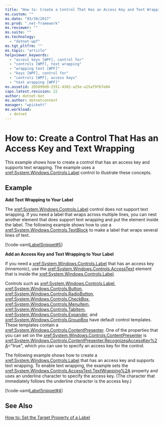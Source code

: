 ```yaml
---
title: "How to: Create a Control That Has an Access Key and Text Wrapping"
ms.custom: ""
ms.date: "03/30/2017"
ms.prod: ".net-framework"
ms.reviewer: ""
ms.suite: ""
ms.technology: 
  - "dotnet-wpf"
ms.tgt_pltfrm: ""
ms.topic: "article"
helpviewer_keywords: 
  - "access keys [WPF], control for"
  - "controls [WPF], text wrapping"
  - "wrapping text [WPF]"
  - "keys [WPF], control for"
  - "controls [WPF], access keys"
  - "text wrapping [WPF]"
ms.assetid: 205099d9-2551-4302-a25e-a15af9f67e04
caps.latest.revision: 22
author: dotnet-bot
ms.author: dotnetcontent
manager: "wpickett"
ms.workload: 
  - dotnet
---
```

# How to: Create a Control That Has an Access Key and Text Wrapping
This example shows how to create a control that has an access key and supports text wrapping. The example uses a <xref:System.Windows.Controls.Label> control to illustrate these concepts.  
  
## Example  
 **Add Text Wrapping to Your Label**  
  
 The <xref:System.Windows.Controls.Label> control does not support text wrapping. If you need a label that wraps across multiple lines, you can nest another element that does support text wrapping and put the element inside the label. The following example shows how to use a <xref:System.Windows.Controls.TextBlock> to make a label that wraps several lines of text.  
  
 [!code-xaml[LabelSnippet#5](../../../../samples/snippets/csharp/VS_Snippets_Wpf/LabelSnippet/CS/Pane1.xaml#5)]  
  
 **Add an Access Key and Text Wrapping to Your Label**  
  
 If you need a <xref:System.Windows.Controls.Label> that has an access key (mnemonic), use the <xref:System.Windows.Controls.AccessText> element that is inside the <xref:System.Windows.Controls.Label>.  
  
 Controls such as <xref:System.Windows.Controls.Label>, <xref:System.Windows.Controls.Button>, <xref:System.Windows.Controls.RadioButton>, <xref:System.Windows.Controls.CheckBox>, <xref:System.Windows.Controls.MenuItem>, <xref:System.Windows.Controls.TabItem>, <xref:System.Windows.Controls.Expander>, and <xref:System.Windows.Controls.GroupBox> have default control templates. These templates contain a <xref:System.Windows.Controls.ContentPresenter>. One of the properties that you can set on the <xref:System.Windows.Controls.ContentPresenter> is <xref:System.Windows.Controls.ContentPresenter.RecognizesAccessKey%2A>="true", which you can use to specify an access key for the control.  
  
 The following example shows how to create a <xref:System.Windows.Controls.Label> that has an access key and supports text wrapping. To enable text wrapping, the example sets the <xref:System.Windows.Controls.AccessText.TextWrapping%2A> property and uses an underline character to specify the access key. (The character that immediately follows the underline character is the access key.)  
  
 [!code-xaml[LabelSnippet#4](../../../../samples/snippets/csharp/VS_Snippets_Wpf/LabelSnippet/CS/Pane1.xaml#4)]  
  
## See Also  
 [How to: Set the Target Property of a Label](http://msdn.microsoft.com/library/b24c6977-ebcb-4855-a9bb-3fd4435af8f8)
